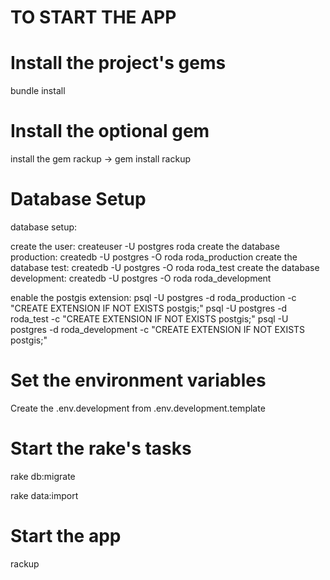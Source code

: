 # TO START THE APP #

# Install the project's gems
bundle install

# Install the optional gem
install the gem rackup -> gem install rackup

# Database Setup
database setup:

create the user: createuser -U postgres roda
create the database production: createdb -U postgres -O roda roda_production
create the database test: createdb -U postgres -O roda roda_test
create the database development: createdb -U postgres -O roda roda_development

enable the postgis extension:
psql -U postgres -d roda_production -c "CREATE EXTENSION IF NOT EXISTS postgis;"
psql -U postgres -d roda_test -c "CREATE EXTENSION IF NOT EXISTS postgis;"
psql -U postgres -d roda_development -c "CREATE EXTENSION IF NOT EXISTS postgis;"

# Set the environment variables
Create the .env.development from .env.development.template

# Start the rake's tasks
rake db:migrate

rake data:import

# Start the app
rackup
